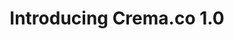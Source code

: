 ---
layout: blog
publisher: Medium
originalurl: https://medium.com/@tylertate/introducing-crema-co-1-0-97152e62ba66
title: "Introducing Crema.co 1.0"
snippet: "Today is special. After months of preparation — from running a successful Kickstarter campaign in the spring, to breaking ground on our subscription marketplace platform this summer, to shipping over 1,000 bags of coffee during our private beta this autumn — today, Crema.co is opening its doors to coffee drinkers across the USA."
category: crema
---